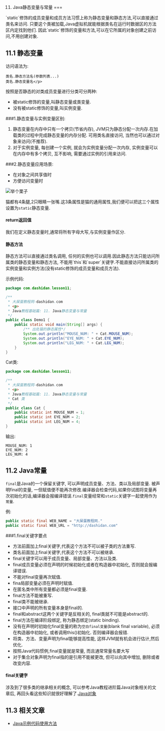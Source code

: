 11. Java静态变量与常量
===

<div class="jumbotron">
<p>`static`修饰的成员变量和成员方法习惯上称为静态变量和静态方法,可以直接通过类名来访问.   
只要这个类被加载,Java虚拟机就能根据类名在运行时数据区的方法区内定找到他们.   
因此`static`修饰的变量和方法,可以在它所属的对象创建之前访问,不用创建对象.    
</div>

11.1 静态变量
---

访问语法为:

	类名.静态方法名(参数列表...) 
	类名.静态变量名</p> 

按照是否静态的对类成员变量进行分类可分两种:   
* 被static修饰的变量,叫静态变量或类变量.   
* 没有被static修饰的变量,叫实例变量.

###1.静态变量与实例变量区别: 
1. 静态变量在内存中只有一个拷贝(节省内存), JVM只为静态分配一次内存.在加载类的过程中完成静态变量的内存分配. 可用类名直接访问, 当然也可以通过对象来访问(不推荐). 
2. 对于实例变量, 每创建一个实例, 就会为实例变量分配一次内存, 实例变量可以在内存中有多个拷贝, 互不影响, 需要通过实例的引用来访问. 

###2.静态变量应用场景:
* 在对象之间共享值时
* 方便访问变量时

![举个栗子](http://localhost/img/common/example.jpg)  

猫都有4条腿,2只眼睛一张嘴.这3条属性是猫的通用属性,我们便可以把这三个属性设置为`static`静态变量.

<div class="bs-callout bs-callout-success">
    <h4>return返回值</h4>
	<p>我们在定义静态变量时,通常将所有字母大写,与实例变量作区分.</p>
</div>

<div class="bs-callout bs-callout-success">
    <h4>静态方法</h4>
	<p>静态方法可以直接通过类名调用, 任何的实例也可以调用.因此静态方法只能访问所属类的静态变量和静态方法, 不能用`this`和`super`关键字.不能直接访问所属类的实例变量和实例方法(没有static修饰的成员变量和成员方法).</p>
</div>

示例代码:

```java
package com.dashidan.lesson11;

/**
 * 大屎蛋教程网-dashidan.com
 * <p>
 * Java教程基础篇: 11. Java静态变量与常量
 */
public class Demo1 {
    public static void main(String[] args) {
        /** 出处猫的静态属性*/
        System.out.println("MOUSE_NUM: " + Cat.MOUSE_NUM);
        System.out.println("EYE_NUM: " + Cat.EYE_NUM);
        System.out.println("LEG_NUM: " + Cat.LEG_NUM);
    }
}

```

Cat类:

```java
package com.dashidan.lesson11;

/**
 * 大屎蛋教程网-dashidan.com
 * <p>
 * Java教程基础篇: 11. Java静态变量与常量
 * Cat 类
 */
public class Cat {
    public static int MOUSE_NUM = 1;
    public static int EYE_NUM = 2;
    public static int LEG_NUM = 4;
}

```
输出:

	MOUSE_NUM: 1
	EYE_NUM: 2
	LEG_NUM: 4
	
11.2 Java常量
---

`final`是Java的一个保留关键字, 可以声明成员变量、方法、类以及局部变量. 被声明final的变量, 一但赋值便不能再次修改.编译器会检查代码,如果你试图将变量再次初始化的话,编译器会报编译错误.`final`变量经常和`static`关键字一起使用作为`常量`.   

例:
```java
public static final WEB_NAME = "大屎蛋教程网."
public static final WEB_URL = "http://dashidan.com"
```


###1.final关键字要点

* 方法前面加上final关键字,代表这个方法不可以被子类的方法重写.
* 类名前面加上final关键字,代表这个方法不可以被继承.
* final关键字可以用于成员变量、局部变量、方法以及类.
* final成员变量必须在声明的时候初始化或者在构造器中初始化, 否则就会报编译错误.
* 不能对final变量再次赋值. 
* fina局部变量必须在声明时赋值.
* 在匿名类中所有变量都必须是final变量.
* final方法不能被重写.
* final类不能被继承.
* 接口中声明的所有变量本身是final的.
* final和abstract这两个关键字是反相关的, final类就不可能是abstract的.
* final方法在编译阶段绑定, 称为静态绑定(static binding). 
* 没有在声明时初始化final变量的称为`空白final变量`(blank final variable),  必须在构造器中初始化, 或者调用this()初始化. 否则编译器会报错.
* 将类、方法、变量声明为final能够提高性能, 这样JVM就有机会进行估计,然后优化.
* 按照Java代码惯例,final变量就是常量, 而且通常常量名要大写
* 对于集合对象声明为final指的是引用不能被更改, 但可以向其中增加, 删除或者改变内容.

<div class="bs-callout bs-callout-info">
    <h4>final关键字</h4>
	<p>涉及到了很多类的继承相关的概念, 可以参考Java教程进阶篇Java对象相关的文章后, 再回头看这些知识就很好理解了.<a href="http://localhost/article/java/basic/Java对象.html">Java对象</a>
	</p>	
</div>

11.3 相关文章
---
* [Java示例代码使用方法](http://localhost/article/java/addenda/Java示例代码使用方法.html)   